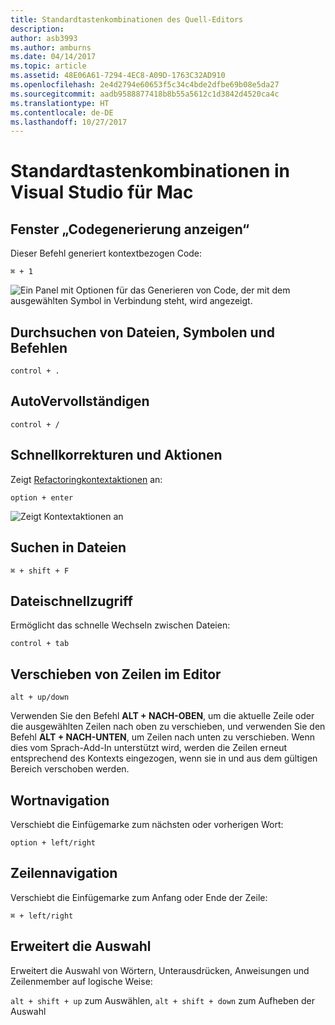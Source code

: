 ```yaml
---
title: Standardtastenkombinationen des Quell-Editors
description: 
author: asb3993
ms.author: amburns
ms.date: 04/14/2017
ms.topic: article
ms.assetid: 48E06A61-7294-4EC8-A09D-1763C32AD910
ms.openlocfilehash: 2e4d2794e60653f5c34c4bde2dfbe69b08e5da27
ms.sourcegitcommit: aadb9588877418b8b55a5612c1d3842d4520ca4c
ms.translationtype: HT
ms.contentlocale: de-DE
ms.lasthandoff: 10/27/2017
---
```

# <a name="common-keyboard-shortcuts-in-visual-studio-for-mac"></a>Standardtastenkombinationen in Visual Studio für Mac

## <a name="show-code-generation-window"></a>Fenster „Codegenerierung anzeigen“

Dieser Befehl generiert kontextbezogen Code:

 `⌘ + 1`

![Ein Panel mit Optionen für das Generieren von Code, der mit dem ausgewählten Symbol in Verbindung steht, wird angezeigt.](media/keyboard-shortcuts-image8.png)

## <a name="search-files-symbols-and-commands"></a>Durchsuchen von Dateien, Symbolen und Befehlen

`control + .` 

## <a name="autocomplete"></a>AutoVervollständigen 

`control + /` 

## <a name="quick-fixes-and-actions"></a>Schnellkorrekturen und Aktionen

Zeigt [Refactoringkontextaktionen](~/refactoring.md) an:

`option + enter`

![Zeigt Kontextaktionen an](media/keyboard-shortcuts-image9.png)

## <a name="find-in-files"></a>Suchen in Dateien

`⌘ + shift + F`

## <a name="file-switcher"></a>Dateischnellzugriff

Ermöglicht das schnelle Wechseln zwischen Dateien:

`control + tab`

## <a name="move-lines-around-in-editor"></a>Verschieben von Zeilen im Editor

`alt + up/down` 

Verwenden Sie den Befehl **ALT + NACH-OBEN**, um die aktuelle Zeile oder die ausgewählten Zeilen nach oben zu verschieben, und verwenden Sie den Befehl **ALT + NACH-UNTEN**, um Zeilen nach unten zu verschieben. Wenn dies vom Sprach-Add-In unterstützt wird, werden die Zeilen erneut entsprechend des Kontexts eingezogen, wenn sie in und aus dem gültigen Bereich verschoben werden.

## <a name="word-navigation"></a>Wortnavigation

Verschiebt die Einfügemarke zum nächsten oder vorherigen Wort:

`option + left/right`

## <a name="line-navigation"></a>Zeilennavigation

Verschiebt die Einfügemarke zum Anfang oder Ende der Zeile:

`⌘ + left/right`

## <a name="expands-the-selection"></a>Erweitert die Auswahl

Erweitert die Auswahl von Wörtern, Unterausdrücken, Anweisungen und Zeilenmember auf logische Weise:

`alt + shift + up` zum Auswählen, `alt + shift + down` zum Aufheben der Auswahl